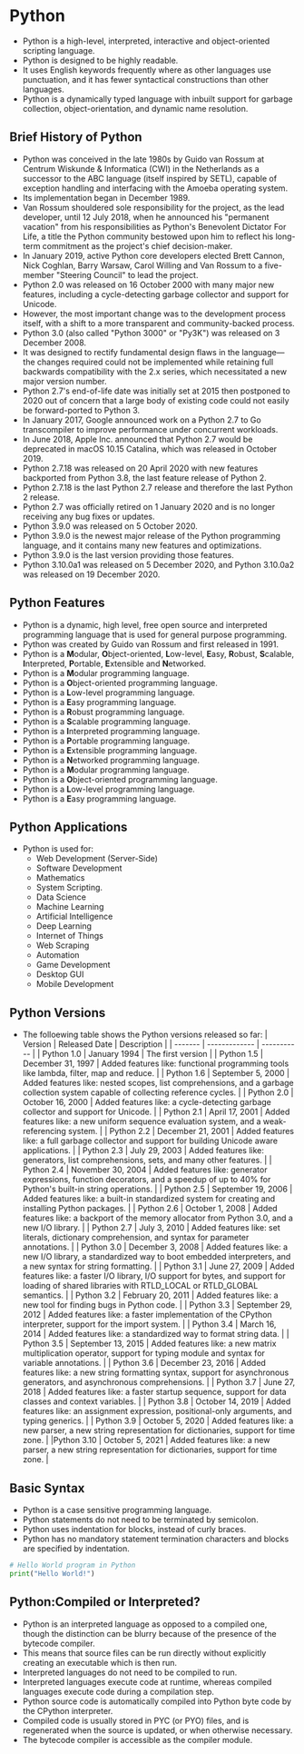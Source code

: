 # Python

* Python is a high-level, interpreted, interactive and object-oriented scripting language.
* Python is designed to be highly readable.
* It uses English keywords frequently where as other languages use punctuation, and it has fewer syntactical constructions than other languages.
* Python is a dynamically typed language with inbuilt support for garbage collection, object-orientation, and dynamic name resolution.

## Brief History of Python

* Python was conceived in the late 1980s by Guido van Rossum at Centrum Wiskunde & Informatica (CWI) in the Netherlands as a successor to the ABC language (itself inspired by SETL), capable of exception handling and interfacing with the Amoeba operating system.
* Its implementation began in December 1989.
* Van Rossum shouldered sole responsibility for the project, as the lead developer, until 12 July 2018, when he announced his "permanent vacation" from his responsibilities as Python's Benevolent Dictator For Life, a title the Python community bestowed upon him to reflect his long-term commitment as the project's chief decision-maker.
* In January 2019, active Python core developers elected Brett Cannon, Nick Coghlan, Barry Warsaw, Carol Willing and Van Rossum to a five-member "Steering Council" to lead the project.
* Python 2.0 was released on 16 October 2000 with many major new features, including a cycle-detecting garbage collector and support for Unicode.
* However, the most important change was to the development process itself, with a shift to a more transparent and community-backed process.
* Python 3.0 (also called "Python 3000" or "Py3K") was released on 3 December 2008.
* It was designed to rectify fundamental design flaws in the language—the changes required could not be implemented while retaining full backwards compatibility with the 2.x series, which necessitated a new major version number.
* Python 2.7's end-of-life date was initially set at 2015 then postponed to 2020 out of concern that a large body of existing code could not easily be forward-ported to Python 3.
* In January 2017, Google announced work on a Python 2.7 to Go transcompiler to improve performance under concurrent workloads.
* In June 2018, Apple Inc. announced that Python 2.7 would be deprecated in macOS 10.15 Catalina, which was released in October 2019.
* Python 2.7.18 was released on 20 April 2020 with new features backported from Python 3.8, the last feature release of Python 2.
* Python 2.7.18 is the last Python 2.7 release and therefore the last Python 2 release.
* Python 2.7 was officially retired on 1 January 2020 and is no longer receiving any bug fixes or updates.
* Python 3.9.0 was released on 5 October 2020.
* Python 3.9.0 is the newest major release of the Python programming language, and it contains many new features and optimizations.
* Python 3.9.0 is the last version providing those features.
* Python 3.10.0a1 was released on 5 December 2020, and Python 3.10.0a2 was released on 19 December 2020.

## Python Features

* Python is a dynamic, high level, free open source and interpreted programming language that is used for general purpose programming.
* Python was created by Guido van Rossum and first released in 1991.
* Python is a **M**odular, **O**bject-oriented, **L**ow-level, **E**asy, **R**obust, **S**calable, **I**nterpreted, **P**ortable, **E**xtensible and **N**etworked.
* Python is a **M**odular programming language.
* Python is a **O**bject-oriented programming language.
* Python is a **L**ow-level programming language.
* Python is a **E**asy programming language.
* Python is a **R**obust programming language.
* Python is a **S**calable programming language.
* Python is a **I**nterpreted programming language.
* Python is a **P**ortable programming language.
* Python is a **E**xtensible programming language.
* Python is a **N**etworked programming language.
* Python is a **M**odular programming language.
* Python is a **O**bject-oriented programming language.
* Python is a **L**ow-level programming language.
* Python is a **E**asy programming language.

## Python Applications

* Python is used for:
  * Web Development (Server-Side)
  * Software Development
  * Mathematics
  * System Scripting.
  * Data Science
  * Machine Learning
  * Artificial Intelligence
  * Deep Learning
  * Internet of Things
  * Web Scraping
  * Automation
  * Game Development
  * Desktop GUI
  * Mobile Development

## Python Versions
* The folloewing table shows the Python versions released so far:
  | Version | Released Date | Description |
  | ------- | ------------- | ----------- |
  | Python 1.0 | January 1994 | The first version |
  | Python 1.5 | December 31, 1997 | Added features like: functional programming tools like lambda, filter, map and reduce. |
  | Python 1.6 | September 5, 2000 | Added features like: nested scopes, list comprehensions, and a garbage collection system capable of collecting reference cycles. |
  | Python 2.0 | October 16, 2000 | Added features like: a cycle-detecting garbage collector and support for Unicode. |
  | Python 2.1 | April 17, 2001 | Added features like: a new uniform sequence evaluation system, and a weak-referencing system. |
  | Python 2.2 | December 21, 2001 | Added features like: a full garbage collector and support for building Unicode aware applications. |
  | Python 2.3 | July 29, 2003 | Added features like: generators, list comprehensions, sets, and many other features. |
  | Python 2.4 | November 30, 2004 | Added features like: generator expressions, function decorators, and a speedup of up to 40% for Python's built-in string operations. |
  | Python 2.5 | September 19, 2006 | Added features like: a built-in standardized system for creating and installing Python packages. |
  | Python 2.6 | October 1, 2008 | Added features like: a backport of the memory allocator from Python 3.0, and a new I/O library. |
  | Python 2.7 | July 3, 2010 | Added features like: set literals, dictionary comprehension, and syntax for parameter annotations. |
  | Python 3.0 | December 3, 2008 | Added features like: a new I/O library, a standardized way to boot embedded interpreters, and a new syntax for string formatting. |
  | Python 3.1 | June 27, 2009 | Added features like: a faster I/O library, I/O support for bytes, and support for loading of shared libraries with RTLD_LOCAL or RTLD_GLOBAL semantics. |
  | Python
    3.2 | February 20, 2011 | Added features like: a new tool for finding bugs in Python code. |
    | Python 3.3 | September 29, 2012 | Added features like: a faster implementation of the CPython interpreter, support for the import system. |
    | Python 3.4 | March 16, 2014 | Added features like: a standardized way to format string data. |
    | Python 3.5 | September 13, 2015 | Added features like: a new matrix multiplication operator, support for typing module and syntax for variable annotations. |
    | Python 3.6 | December 23, 2016 | Added features like: a new string formatting syntax, support for asynchronous generators, and asynchronous comprehensions. |
    | Python 3.7 | June 27, 2018 | Added features like: a faster startup sequence, support for data classes and context variables. |
    | Python 3.8 | October 14, 2019 | Added features like: an assignment expression, positional-only arguments, and typing generics. |
    | Python 3.9 | October 5, 2020 | Added features like: a new parser, a new string representation for dictionaries, support for time zone. |
    |Python 3.10 | October 5, 2021 | Added features like: a new parser, a new string representation for dictionaries, support for time zone. |

## Basic Syntax

* Python is a case sensitive programming language.
* Python statements do not need to be terminated by semicolon.
* Python uses indentation for blocks, instead of curly braces.
* Python has no mandatory statement termination characters and blocks are specified by indentation.

```python
# Hello World program in Python
print("Hello World!")
```


## Python:Compiled or Interpreted?

* Python is an interpreted language as opposed to a compiled one, though the distinction can be blurry because of the presence of the bytecode compiler.
* This means that source files can be run directly without explicitly creating an executable which is then run.
* Interpreted languages do not need to be compiled to run.
* Interpreted languages execute code at runtime, whereas compiled languages execute code during a compilation step.
* Python source code is automatically compiled into Python byte code by the CPython interpreter.
* Compiled code is usually stored in PYC (or PYO) files, and is regenerated when the source is updated, or when otherwise necessary.
* The bytecode compiler is accessible as the compiler module.

